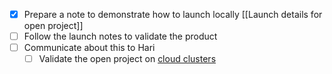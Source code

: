 - [x] Prepare a note to demonstrate how to launch locally [[Launch details for open project]]
- [ ] Follow the launch notes to validate the product
- [ ] Communicate about this to Hari
	- [ ] Validate the open project on [cloud clusters](https://www.cloudclusters.io/cloud/openproject/)